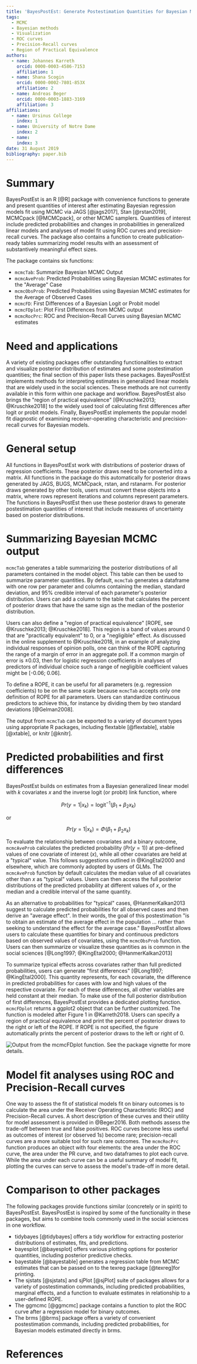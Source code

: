 ```yaml
---
title: 'BayesPostEst: Generate Postestimation Quantities for Bayesian MCMC Estimation'
tags:
  - MCMC
  - Bayesian methods
  - Visualization
  - ROC curves
  - Precision-Recall curves
  - Region of Practical Equivalence
authors:
  - name: Johannes Karreth
    orcid: 0000-0003-4586-7153
    affiliation: 1
  - name: Shana Scogin
    orcid: 0000-0002-7801-853X
    affiliation: 2
  - name: Andreas Beger
    orcid: 0000-0003-1883-3169
    affiliation: 3    
affiliations:
  - name: Ursinus College
    index: 1
  - name: University of Notre Dame
    index: 2
  - name: 
  	index: 3
date: 31 August 2019
bibliography: paper.bib
---
```


# Summary

BayesPostEst is an R [@R] package with convenience functions to generate and present quantities of interest after estimating Bayesian regression models fit using MCMC via JAGS [@jags2017], Stan [@rstan2019], MCMCpack [@MCMCpack], or other MCMC samplers. Quantities of interest include predicted probabilities and changes in probabilities in generalized linear models and analyses of model fit using ROC curves and precision-recall curves. The package also contains a function to create publication-ready tables summarizing model results with an assessment of substantively meaningful effect sizes.

The package contains six functions:

- `mcmcTab`: Summarize Bayesian MCMC Output
- `mcmcAveProb`: Predicted Probabilities using Bayesian MCMC estimates for the "Average" Case
- `mcmcObsProb`: Predicted Probabilities using Bayesian MCMC estimates for the Average of Observed Cases
- `mcmcFD`: First Differences of a Bayesian Logit or Probit model
- `mcmcFDplot`: Plot First Differences from MCMC output
- `mcmcRocPrc`: ROC and Precision-Recall Curves using Bayesian MCMC estimates

# Need and applications

A variety of existing packages offer outstanding functionalities to extract and visualize posterior distribution of estimates and some postestimation quantities; the final section of this paper lists these packages. BayesPostEst implements methods for interpreting estimates in generalized linear models that are widely used in the social sciences. These methods are not currently available in this form within one package and workflow. BayesPostEst also brings the "region of practical equivalence" [@Kruschke2013; @Kruschke2018] to the widely used tool of calculating first differences after logit or probit models. Finally, BayesPostEst implements the popular model fit diagnostic of examining receiver-operating characteristic and precision-recall curves for Bayesian models. 

# General setup

All functions in BayesPostEst work with distributions of posterior draws of regression coefficients. These posterior draws need to be converted into a matrix. All functions in the package do this automatically for posterior draws generated by JAGS, BUGS, MCMCpack, rstan, and rstanarm. For posterior draws generated by other tools, users must convert these objects into a matrix, where rows represent iterations and columns represent parameters. The functions in BayesPostEst then use these posterior draws to generate postestimation quantities of interest that include measures of uncertainty based on posterior distributions.

# Summarizing Bayesian MCMC output

`mcmcTab` generates a table summarizing the posterior distributions of all parameters contained in the model object. This table can then be used to summarize parameter quantities. By default, `mcmcTab` generates a dataframe with one row per parameter and columns containing the median, standard deviation, and 95% credible interval of each parameter's posterior distribution. Users can add a column to the table that calculates the percent of posterior draws that have the same sign as the median of the posterior distribution. 

Users can also define a "region of practical equivalence" [ROPE, see @Kruschke2013; @Kruschke2018]. This region is a band of values around 0 that are "practically equivalent" to 0, or a "negligible" effect. As discussed in the online supplement to @Kruschke2018, in an example of analyzing individual responses of opinion polls, one can think of the ROPE capturing the range of a margin of error in an aggregate poll. If a common margin of error is $\pm0.03$, then for logistic regression coefficients in analyses of predictors of individual choice such a range of negligible coefficient values might be [-0.06; 0.06].

To define a ROPE, it can be useful for all parameters (e.g. regression coefficients) to be on the same scale because `mcmcTab` accepts only one definition of ROPE for all parameters. Users can standardize continuous predictors to achieve this, for instance by dividing them by two standard deviations [@Gelman2008].

The output from `mcmcTab` can be exported to a variety of document types using appropriate R packages, including flextable [@flextable], xtable [@xtable], or knitr [@knitr]. 

# Predicted probabilities and first differences

BayesPostEst builds on estimates from a Bayesian generalized linear model with $k$ covariates $x$ and the inverse logit (or probit) link function, where 

$$
Pr(y = 1 | x_{k}) = \text{logit}^{-1}(\beta_1 + \beta_2 x_{k})
$$

or 

$$
Pr(y = 1 | x_{k}) = \Phi(\beta_1 + \beta_2 x_{k})
$$

To evaluate the relationship between covariates and a binary outcome, `mcmcAveProb` calculates the predicted probability ($Pr(y = 1)$) at pre-defined values of one covariate of interest ($x$), while all other covariates are held at a "typical" value. This follows suggestions outlined in @KingEtal2000 and elsewhere, which are commonly adopted by users of GLMs. The `mcmcAveProb` function by default calculates the median value of all covariates other than $x$ as "typical" values. Users can then access the full posterior distributions of the predicted probability at different values of $x$, or the median and a credible interval of the same quantity.

As an alternative to probabilities for "typical" cases, @HanmerKalkan2013 suggest to calculate predicted probabilities for all observed cases and then derive an "average effect". In their words, the goal of this postestimation "is to obtain an estimate of the average effect in the population ... rather than seeking to understand the effect for the average case." BayesPostEst allows users to calculate these quantities for binary and continuous predictors based on observed values of covariates, using the `mcmcObsProb` function. Users can then summarize or visualize these quantities as is common in the social sciences [@Long1997; @KingEtal2000; @HanmerKalkan2013] 

To summarize typical effects across covariates rather than full predicted probabilities, users can generate "first differences" [@Long1997; @KingEtal2000]. This quantity represents, for each covariate, the difference in predicted probabilities for cases with low and high values of the respective covariate. For each of these differences, all other variables are held constant at their median. To make use of the full posterior distribution of first differences, BayesPostEst provides a dedicated plotting function. `mcmcFDplot` returns a ggplot2 object that can be further customized. The function is modeled after Figure 1 in @Karreth2018. Users can specify a region of practical equivalence and print the percent of posterior draws to the right or left of the ROPE. If ROPE is not specified, the figure automatically prints the percent of posterior draws to the left or right of 0.

![Output from the `mcmcFDplot` function. See the package vignette for more details.](fd_full.png)

# Model fit analyses using ROC and Precision-Recall curves

One way to assess the fit of statistical models fit on binary outcomes is to calculate the area under the Receiver Operating Characteristic (ROC) and Precision-Recall curves. A short description of these curves and their utility for model assessment is provided in @Beger2016. Both methods assess the trade-off between true and false positives. ROC curves become less useful as outcomes of interest (or observed 1s) become rare; precision-recall curves are a more suitable tool for such rare outcomes. The `mcmcRocPrc` function produces an object with four elements: the area under the ROC curve, the area under the PR curve, and two dataframes to plot each curve. While the area under each curve can be a useful summary of model fit, plotting the curves can serve to assess the model's trade-off in more detail.

# Comparison to other packages

The following packages provide functions similar (concretely or in spirit) to BayesPostEst. BayesPostEst is inspired by some of the functionality in these packages, but aims to combine tools commonly used in the social sciences in one workflow.

- tidybayes [@tidybayes] offers a tidy workflow for extracting posterior distributions of estimates, fits, and predictions.
- bayesplot [@bayesplot] offers various plotting options for posterior quantities, including posterior predictive checks.
- bayestable [@bayestable] generates a regression table from MCMC estimates that can be passed on to the texreg package [@texreg]for printing.
- The sjstats [@sjstats] and sjPlot [@sjPlot] suite of packages allows for a variety of postestimation commands, including predicted probabilities, marginal effects, and a function to evaluate estimates in relationship to a user-defined ROPE.
- The ggmcmc [@ggmcmc] package contains a function to plot the ROC curve after a regression model for binary outcomes.
- The brms [@brms] package offers a variety of convenient postestimation commands, including predicted probabilities, for Bayesian models estimated directly in brms.

# References